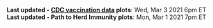 <p align="center">
    <b>Last updated - <a href="https://covid.cdc.gov/covid-data-tracker/#vaccinations" target="_blank">CDC vaccination data</a> plots</b>: Wed, Mar 3 2021 6pm ET<br>
    <b>Last updated - Path to Herd Immunity plots</b>: Mon, Mar 1 2021 7pm ET
    </p>